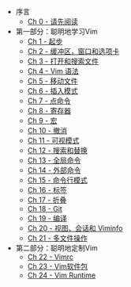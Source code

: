 - 序言
  - [Ch 0 - 请先阅读](./ch00_read_this_first.md)
- 第一部分：聪明地学习Vim
  - [Ch 1 - 起步](./ch01_starting_vim.md)
  - [Ch 2 - 缓冲区，窗口和选项卡](./ch02_buffers_windows_tabs.md)
  - [Ch 3 - 打开和搜索文件](./ch03_searching_files.md)
  - [Ch 4 - Vim 语法](./ch04_vim_grammar.md)
  - [Ch 5 - 移动文件](./ch05_moving_in_file.md)
  - [Ch 6 - 插入模式](./ch06_insert_mode.md)
  - [Ch 7 - 点命令](./ch07_the_dot_command.md)
  - [Ch 8 - 寄存器](./ch08_registers.md)
  - [Ch 9 - 宏](./ch09_macros.md)
  - [Ch 10 - 撤消](./ch10_undo.md)
  - [Ch 11 - 可视模式](./ch11_visual_mode.md)
  - [Ch 12 - 搜索和替换](./ch12_search_and_substitute.md)
  - [Ch 13 - 全局命令](./ch13_the_global_command.md)
  - [Ch 14 - 外部命令](./ch14_external_commands.md)
  - [Ch 15 - 命令行模式](./ch15_command-line_mode.md)
  - [Ch 16 - 标签](./ch16_tags.md)
  - [Ch 17 - 折叠](./ch17_fold.md)
  - [Ch 18 - Git](./ch18_git.md)
  - [Ch 19 - 编译](./ch19_compile.md)
  - [Ch 20 - 视图、会话和 Viminfo](./ch20_views_sessions_viminfo.md)
  - [Ch 21 - 多文件操作](./ch21_multiple_file_operations.md)
- 第二部分：聪明地定制Vim
  - [Ch 22 - Vimrc](./ch22_vimrc.md)
  - [Ch 23 - Vim软件包](./ch23_vim_packages.md)
  - [Ch 24 - Vim Runtime](./ch24_vim_runtime.md)